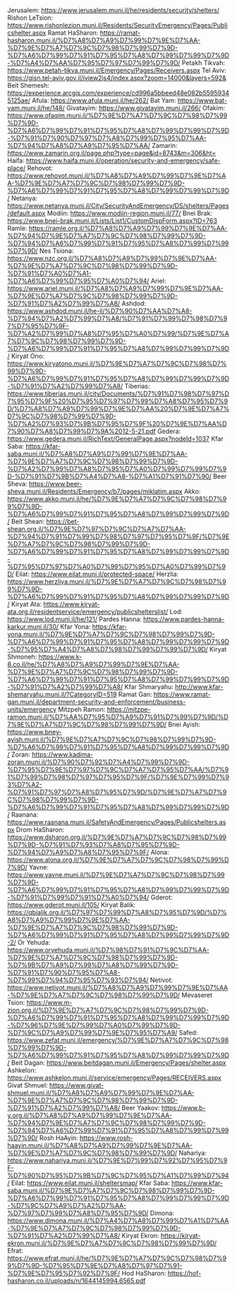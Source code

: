 Jerusalem: https://www.jerusalem.muni.il/he/residents/security/shelters/
Rishon LeTsion: https://www.rishonlezion.muni.il/Residents/SecurityEmergency/Pages/Publicshelter.aspx
Ramat HaSharon: https://ramat-hasharon.muni.il/%D7%A8%D7%A9%D7%99%D7%9E%D7%AA-%D7%9E%D7%A7%D7%9C%D7%98%D7%99%D7%9D-%D7%A6%D7%99%D7%91%D7%95%D7%A8%D7%99%D7%99%D7%9D-%D7%A4%D7%AA%D7%95%D7%97%D7%99%D7%9D/
Petakh Tikvah: https://www.petah-tikva.muni.il/Emergency/Pages/Receivers.aspx
Tel Aviv: https://gisn.tel-aviv.gov.il/iview2js4/index.aspx?zoom=14000&layers=592&
Beit Shemesh: https://experience.arcgis.com/experience/cd996a5bbeed48e082b55959345125ae/
Afula: https://www.afula.muni.il/he/262/
Bat Yam: https://www.bat-yam.muni.il/he/148/
Givatayim: https://www.givatayim.muni.il/266/
Ofakim: https://www.ofaqim.muni.il/%D7%9E%D7%A7%D7%9C%D7%98%D7%99%D7%9D-%D7%A6%D7%99%D7%91%D7%95%D7%A8%D7%99%D7%99%D7%9D-%D7%91%D7%90%D7%97%D7%A8%D7%99%D7%95%D7%AA-%D7%94%D7%A8%D7%A9%D7%95%D7%AA/
Zamarin: https://www.zamarin.org.il/page.php?type=page&id=8743&m=306&ht=
Haifa: https://www.haifa.muni.il/operation/security-and-emergency/safe-place/
Rehovot: https://www.rehovot.muni.il/%D7%A8%D7%A9%D7%99%D7%9E%D7%AA-%D7%9E%D7%A7%D7%9C%D7%98%D7%99%D7%9D-%D7%A6%D7%99%D7%91%D7%95%D7%A8%D7%99%D7%99%D7%9D/
Netanya: https://www.netanya.muni.il/City/SecurityAndEmergency/DS/shelters/Pages/default.aspx
Modiin: https://www.modiin-region.muni.il/77/
Bnei Brak: https://www.bnei-brak.muni.il/Lists/List1/CustomDispForm.aspx?ID=763
Ramle: https://ramle.org.il/%D7%A8%D7%A9%D7%99%D7%9E%D7%AA-%D7%94%D7%9E%D7%A7%D7%9C%D7%98%D7%99%D7%9D-%D7%94%D7%A6%D7%99%D7%91%D7%95%D7%A8%D7%99%D7%99%D7%9D/
Nes Tsiona: https://www.nzc.org.il/%D7%A8%D7%A9%D7%99%D7%9E%D7%AA-%D7%9E%D7%A7%D7%9C%D7%98%D7%99%D7%9D-%D7%91%D7%A0%D7%A1-%D7%A6%D7%99%D7%95%D7%A0%D7%94/
Ariel: https://www.ariel.muni.il/%D7%A8%D7%A9%D7%99%D7%9E%D7%AA-%D7%9E%D7%A7%D7%9C%D7%98%D7%99%D7%9D-%D7%91%D7%A2%D7%99%D7%A8/
Ashdod: https://www.ashdod.muni.il/he-il/%D7%90%D7%AA%D7%A8-%D7%94%D7%A2%D7%99%D7%A8/%D7%91%D7%99%D7%98%D7%97%D7%95%D7%9F-%D7%A2%D7%99%D7%A8%D7%95%D7%A0%D7%99/%D7%9E%D7%A7%D7%9C%D7%98%D7%99%D7%9D-%D7%A6%D7%99%D7%91%D7%95%D7%A8%D7%99%D7%99%D7%9D/
Kiryat Ono: https://www.kiryatono.muni.il/%D7%9E%D7%A7%D7%9C%D7%98%D7%99%D7%9D-%D7%A6%D7%99%D7%91%D7%95%D7%A8%D7%99%D7%99%D7%9D-%D7%91%D7%A2%D7%99%D7%A8/
Tiberias: https://www.tiberias.muni.il/city/Documents/%D7%91%D7%98%D7%97%D7%95%D7%9F%20%D7%95%D7%97%D7%99%D7%A8%D7%95%D7%9D/%D7%A8%D7%A9%D7%99%D7%9E%D7%AA%20%D7%9E%D7%A7%D7%9C%D7%98%D7%99%D7%9D-%D7%A2%D7%93%D7%9B%D7%95%D7%9F%20%D7%9E%D7%AA%D7%90%D7%A8%D7%99%D7%9A%2012-5-21.pdf
Gedera: https://www.gedera.muni.il/RichText/GeneralPage.aspx?nodeId=1037
Kfar Saba: https://kfar-saba.muni.il/%D7%A8%D7%A9%D7%99%D7%9E%D7%AA-%D7%9E%D7%A7%D7%9C%D7%98%D7%99%D7%9D-%D7%A2%D7%99%D7%A8%D7%95%D7%A0%D7%99%D7%99%D7%9D-%D7%91%D7%9B%D7%A4%D7%A8-%D7%A1%D7%91%D7%90/
Beer Sheva: https://www.beer-sheva.muni.il/Residents/Emergency/b7/pages/miklatim.aspx
Akko: https://www.akko.muni.il/he/%D7%9E%D7%A7%D7%9C%D7%98%D7%99%D7%9D-%D7%A6%D7%99%D7%91%D7%95%D7%A8%D7%99%D7%99%D7%9D/
Beit Shean: https://bet-shean.org.il/%D7%9E%D7%97%D7%9C%D7%A7%D7%AA-%D7%94%D7%91%D7%99%D7%98%D7%97%D7%95%D7%9F/%D7%9E%D7%A7%D7%9C%D7%98%D7%99%D7%9D-%D7%A6%D7%99%D7%91%D7%95%D7%A8%D7%99%D7%99%D7%9D-%D7%95%D7%97%D7%A0%D7%99%D7%95%D7%A0%D7%99%D7%9D/
Eilat: https://www.eilat.muni.il/protected-space/
Herzlia: https://www.herzliya.muni.il/%D7%9E%D7%A7%D7%9C%D7%98%D7%99%D7%9D-%D7%A6%D7%99%D7%91%D7%95%D7%A8%D7%99%D7%99%D7%9D/
Kiryat Ata: https://www.kiryat-ata.org.il/residentservice/emergency/publicshelterslist/
Lod: https://www.lod.muni.il/he/121/
Pardes Hanna: https://www.pardes-hanna-karkur.muni.il/30/
Kfar Yona: https://kfar-yona.muni.il/%D7%9E%D7%A7%D7%9C%D7%98%D7%99%D7%9D-%D7%A6%D7%99%D7%91%D7%95%D7%A8%D7%99%D7%99%D7%9D-%D7%95%D7%A4%D7%A8%D7%98%D7%99%D7%99%D7%9D/
Kiryat Shmoneh: https://www.k-8.co.il/he/%D7%A8%D7%A9%D7%99%D7%9E%D7%AA-%D7%9E%D7%A7%D7%9C%D7%98%D7%99%D7%9D-%D7%A6%D7%99%D7%91%D7%95%D7%A8%D7%99%D7%99%D7%9D-%D7%91%D7%A2%D7%99%D7%A8/
Kfar Shmaryahu: http://www.kfar-shemaryahu.muni.il/?CategoryID=519
Ramat Gan: https://www.ramat-gan.muni.il/department-security-and-enforcement/business-units/emergency
Mitzpeh Ramon: https://mitzpe-ramon.muni.il/%D7%AA%D7%95%D7%A9%D7%91%D7%99%D7%9D/%D7%9E%D7%A7%D7%9C%D7%98%D7%99%D7%9D/
Bnei Ayish: https://www.bney-ayish.muni.il/%D7%9E%D7%A7%D7%9C%D7%98%D7%99%D7%9D-%D7%A6%D7%99%D7%91%D7%95%D7%A8%D7%99%D7%99%D7%9D/
Zoran: https://www.kadima-zoran.muni.il/%D7%90%D7%92%D7%A4%D7%99%D7%9D-%D7%95%D7%9E%D7%97%D7%9C%D7%A7%D7%95%D7%AA/%D7%91%D7%99%D7%98%D7%97%D7%95%D7%9F/%D7%9E%D7%99%D7%93%D7%A2-%D7%91%D7%97%D7%A8%D7%95%D7%9D/%D7%9E%D7%A7%D7%9C%D7%98%D7%99%D7%9D-%D7%A6%D7%99%D7%91%D7%95%D7%A8%D7%99%D7%99%D7%9D/
Raanana: https://www.raanana.muni.il/SafetyAndEmergency/Pages/Publicshelters.aspx
Drom HaSharon: https://www.dsharon.org.il/%D7%9E%D7%A7%D7%9C%D7%98%D7%99%D7%9D-%D7%91%D7%93%D7%A8%D7%95%D7%9D-%D7%94%D7%A9%D7%A8%D7%95%D7%9F/
Alona: https://www.alona.org.il/%D7%9E%D7%A7%D7%9C%D7%98%D7%99%D7%9D/
Yavne: https://www.yavne.muni.il/%D7%9E%D7%A7%D7%9C%D7%98%D7%99%D7%9D-%D7%A6%D7%99%D7%91%D7%95%D7%A8%D7%99%D7%99%D7%9D-%D7%91%D7%99%D7%91%D7%A0%D7%94/
Gderot: https://www.gderot.muni.il/105/
Kiryat Balik: https://qbialik.org.il/%D7%97%D7%99%D7%A8%D7%95%D7%9D/%D7%A8%D7%A9%D7%99%D7%9E%D7%AA-%D7%9E%D7%A7%D7%9C%D7%98%D7%99%D7%9D-%D7%A6%D7%99%D7%91%D7%95%D7%A8%D7%99%D7%99%D7%9D-2/
Or Yehuda: https://www.oryehuda.muni.il/%D7%98%D7%91%D7%9C%D7%AA-%D7%9E%D7%A7%D7%9C%D7%98%D7%99%D7%9D-%D7%9B%D7%A9%D7%99%D7%A8%D7%99%D7%9D-%D7%91%D7%90%D7%95%D7%A8-%D7%99%D7%94%D7%95%D7%93%D7%94/
Netivot: https://www.netivot.muni.il/%D7%A8%D7%A9%D7%99%D7%9E%D7%AA-%D7%9E%D7%A7%D7%9C%D7%98%D7%99%D7%9D/
Mevaseret Tsion: https://www.m-zion.org.il/%D7%9E%D7%A7%D7%9C%D7%98%D7%99%D7%9D-%D7%A6%D7%99%D7%91%D7%95%D7%A8%D7%99%D7%99%D7%9D-%D7%96%D7%9E%D7%99%D7%A0%D7%99%D7%9D-%D7%9C%D7%A9%D7%99%D7%9E%D7%95%D7%A9/
Safed: https://www.zefat.muni.il/emergency/%D7%9E%D7%A7%D7%9C%D7%98%D7%99%D7%9D-%D7%A6%D7%99%D7%91%D7%95%D7%A8%D7%99%D7%99%D7%9D/
Beit Dagan: https://www.beitdagan.muni.il/Emergency/Pages/shelter.aspx
Ashkelon: https://www.ashkelon.muni.il/service/emergency/Pages/RECEIVERS.aspx
Givat Shmuel: https://www.givat-shmuel.muni.il/%D7%A8%D7%A9%D7%99%D7%9E%D7%AA-%D7%9E%D7%A7%D7%9C%D7%98%D7%99%D7%9D-%D7%91%D7%A2%D7%99%D7%A8/
Beer Yaakov: https://www.b-y.org.il/%D7%A8%D7%A9%D7%99%D7%9E%D7%AA-%D7%94%D7%9E%D7%A7%D7%9C%D7%98%D7%99%D7%9D-%D7%94%D7%A6%D7%99%D7%91%D7%95%D7%A8%D7%99%D7%99%D7%9D/
Rosh HaAyin: https://www.rosh-haayin.muni.il/%D7%A8%D7%A9%D7%99%D7%9E%D7%AA-%D7%9E%D7%A7%D7%9C%D7%98%D7%99%D7%9D/
Nahariya: https://www.nahariya.muni.il/%D7%9E%D7%99%D7%92%D7%95%D7%9F-%D7%90%D7%95%D7%9B%D7%9C%D7%95%D7%A1%D7%99%D7%94/
Eilat: https://www.eilat.muni.il/sheltersmap/
Kfar Saba: https://www.kfar-saba.muni.il/%D7%9E%D7%A7%D7%9C%D7%98%D7%99%D7%9D-%D7%A6%D7%99%D7%91%D7%95%D7%A8%D7%99%D7%99%D7%9D-%D7%9C%D7%A9%D7%A2%D7%AA-%D7%97%D7%99%D7%A8%D7%95%D7%9D/
Dimona: https://www.dimona.muni.il/%D7%A4%D7%A8%D7%99%D7%A1%D7%AA-%D7%9E%D7%A7%D7%9C%D7%98%D7%99%D7%9D-%D7%91%D7%A2%D7%99%D7%A8/
Kiryat Ekron: https://kiryat-ekron.muni.il/%D7%9E%D7%A7%D7%9C%D7%98%D7%99%D7%9D/
Efrat: https://www.efrat.muni.il/he/%D7%9E%D7%A7%D7%9C%D7%98%D7%99%D7%9D-%D7%95%D7%9E%D7%A8%D7%97%D7%91-%D7%9E%D7%95%D7%92%D7%9F/
Hod HaSharon: https://hof-hasharon.co.il/uploads/n/1644145994.6565.pdf